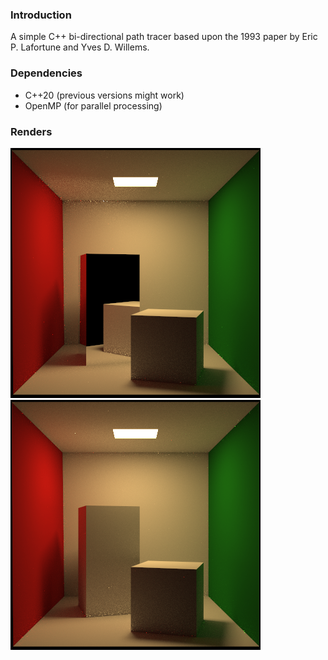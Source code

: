 ### Introduction

A simple C++ bi-directional path tracer based upon the 1993 paper by Eric P. Lafortune and Yves D. Willems.

### Dependencies

- C++20 (previous versions might work)
- OpenMP (for parallel processing)

### Renders

![Mirror tall block](https://github.com/Thomas-Klietsch/bpt/blob/master/image/mirror.png)
![Diffuse tall block](https://github.com/Thomas-Klietsch/bpt/blob/master/image/lambert.png)
